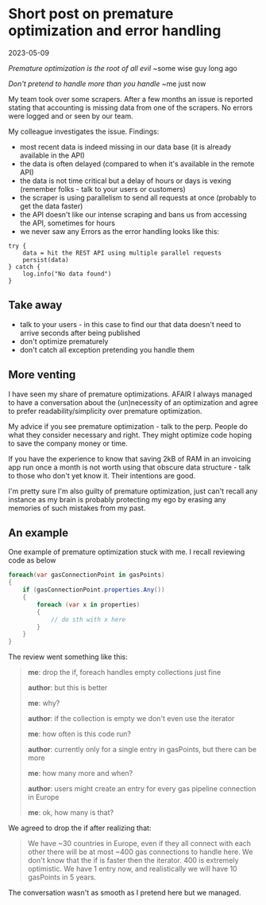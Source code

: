 # Short post on premature optimization and error handling

2023-05-09

*Premature optimization is the root of all evil*
~some wise guy long ago

*Don't pretend to handle more than you handle* ~me just now

My team took over some scrapers. After a few months an issue is reported stating that accounting is missing data from one of the scrapers. No errors were logged and or seen by our team.

My colleague investigates the issue. Findings:

- most recent data is indeed missing in our data base (it is already available in the API)
- the data is often delayed (compared to when it's available in the remote API)
- the data is not time critical but a delay of hours or days is vexing (remember folks - talk to your users or customers)
- the scraper is using parallelism to send all requests at once (probably to get the data faster)
- the API doesn't like our intense scraping and bans us from accessing the API, sometimes for hours
- we never saw any Errors as the error handling looks like this:

```
try {
    data = hit the REST API using multiple parallel requests
    persist(data)
} catch {
    log.info("No data found")
}
```

## Take away

- talk to your users - in this case to find our that data doesn't need to arrive seconds after being published
- don't optimize prematurely
- don't catch all exception pretending you handle them

## More venting

I have seen my share of premature optimizations. AFAIR I always managed to have a conversation about the (un)necessity of an optimization and agree to prefer readability/simplicity over premature optimization.

My advice if you see premature optimization - talk to the perp. People do what they consider necessary and right. They might optimize code hoping to save the company money or time.

If you have the experience to know that saving 2kB of RAM in an invoicing app run once a month is not worth using that obscure data structure - talk to those who don't yet know it. Their intentions are good.

I'm pretty sure I'm also guilty of premature optimization, just can't recall any instance as my brain is probably protecting my ego by erasing any memories of such mistakes from my past.

## An example

One example of premature optimization stuck with me. I recall reviewing code as below


```C#
foreach(var gasConnectionPoint in gasPoints)
{
    if (gasConnectionPoint.properties.Any())
    {
        foreach (var x in properties)
        {
            // do sth with x here
        }
    }
}
```

The review went something like this:

> **me**: drop the if, foreach handles empty collections just fine
>
> **author**: but this is better
>
> **me**: why?
>
> **author**: if the collection is empty we don't even use the iterator
>
> **me**: how often is this code run?
>
> **author**: currently only for a single entry in gasPoints, but there can be more
>
> **me**: how many more and when?
>
> **author**: users might create an entry for every gas pipeline connection in Europe
>
> **me**: ok, how many is that?

We agreed to drop the if after realizing that:

> We have ~30 countries in Europe, even if they all connect with each other there will be at most ~400 gas connections to handle here. We don't know that the if is faster then the iterator. 400 is extremely optimistic. We have 1 entry now, and realistically we will have 10 gasPoints in 5 years.

The conversation wasn't as smooth as I pretend here but we managed.
